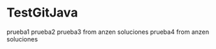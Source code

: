 TestGitJava
===========
prueba1
prueba2
prueba3 from anzen soluciones
prueba4 from anzen soluciones
